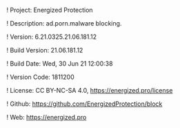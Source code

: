 ! Project: Energized Protection

! Description: ad.porn.malware blocking.

! Version: 6.21.0325.21.06.181.12

! Build Version: 21.06.181.12

! Build Date: Wed, 30 Jun 21 12:00:38

! Version Code: 1811200

! License: CC BY-NC-SA 4.0, https://energized.pro/license

! Github: https://github.com/EnergizedProtection/block

! Web: https://energized.pro
